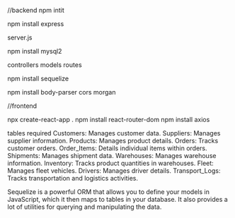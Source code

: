 //backend
npm intit

npm install express

server.js

npm install mysql2

controllers
models
routes

npm install sequelize

npm install body-parser cors morgan




//frontend

npx create-react-app .
npm install react-router-dom
npm install axios




tables required
Customers: Manages customer data.
Suppliers: Manages supplier information.
Products: Manages product details.
Orders: Tracks customer orders.
Order_Items: Details individual items within orders.
Shipments: Manages shipment data.
Warehouses: Manages warehouse information.
Inventory: Tracks product quantities in warehouses.
Fleet: Manages fleet vehicles.
Drivers: Manages driver details.
Transport_Logs: Tracks transportation and logistics activities.


Sequelize is a powerful ORM that allows you to define your models in JavaScript, which it then maps to tables in your database. It also provides a lot of utilities for querying and manipulating the data.